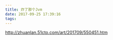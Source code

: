 ```yaml
---
title: 炸了那个Jvm
date: 2017-09-25 17:39:16
tags:
---
```

http://zhuanlan.51cto.com/art/201709/550451.htm
